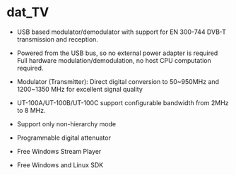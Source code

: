 # dat_TV


* USB based modulator/demodulator with support for EN 300-744 DVB-T
transmission and reception.
* Powered from the USB bus, so no external power adapter is required
Full hardware modulation/demodulation, no host CPU computation required.
* Modulator (Transmitter):
Direct digital conversion to 50~950MHz and 1200~1350 MHz for excellent
signal quality
* UT-100A/UT-100B/UT-100C support configurable bandwidth from 2MHz to 8
MHz.

* Support only non-hierarchy mode
* Programmable digital attenuator
* Free Windows Stream Player
* Free Windows and Linux SDK
